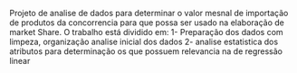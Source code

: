 Projeto de analise de dados para determinar o valor mesnal de importação de produtos da concorrencia para que possa ser usado na elaboração de market Share.
O trabalho está dividido em:
1- Preparação dos dados com limpeza, organização analise inicial dos dados
2- analise estatistica dos atributos para determinação os que possuem relevancia na de regressão linear